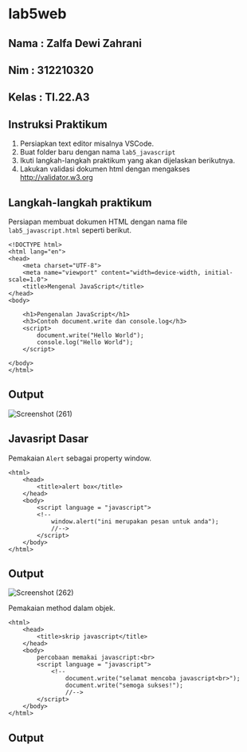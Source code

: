 # lab5web
## Nama : Zalfa Dewi Zahrani
## Nim : 312210320
## Kelas : TI.22.A3
## Instruksi Praktikum
1. Persiapkan text editor misalnya VSCode.
2. Buat folder baru dengan nama ```lab5_javascript```
3. Ikuti langkah-langkah praktikum yang akan dijelaskan berikutnya.
4. Lakukan validasi dokumen html dengan mengakses http://validator.w3.org
## Langkah-langkah praktikum
Persiapan membuat dokumen HTML dengan nama file ```lab5_javascript.html``` seperti berikut.

```
<!DOCTYPE html>
<html lang="en">
<head>
    <meta charset="UTF-8">
    <meta name="viewport" content="width=device-width, initial-scale=1.0">
    <title>Mengenal JavaScript</title>
</head>
<body>
    
    <h1>Pengenalan JavaScript</h1>
    <h3>Contoh document.write dan console.log</h3>
    <script>
        document.write("Hello World");
        console.log("Hello World");
    </script>

</body>
</html>
```

## Output

![Screenshot (261)](https://github.com/zalfadz05/lab5web/assets/115516617/135c16cc-03b0-48c1-b058-c1725e90964a)

## Javasript Dasar
Pemakaian ```Alert``` sebagai property window.

```
<html>
    <head>
        <title>alert box</title>
    </head>
    <body>
        <script language = "javascript">
        <!--
            window.alert("ini merupakan pesan untuk anda");
            //-->
        </script>
    </body>
</html>
```
## Output

![Screenshot (262)](https://github.com/zalfadz05/lab5web/assets/115516617/159a3f70-e259-4390-b699-79c9e1245a14)

Pemakaian method dalam objek.

```
<html>
    <head>
        <title>skrip javascript</title>
    </head>
    <body>
        percobaan memakai javascript:<br>
        <script language = "javascript">
            <!--
                document.write("selamat mencoba javascript<br>");
                document.write("semoga sukses!");
                //-->
        </script>
    </body>
</html>
```

## Output



